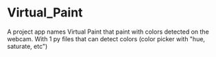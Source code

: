 # Virtual_Paint
A project app names Virtual Paint that paint with colors detected on the webcam. With 1 py files that can detect colors (color picker with "hue, saturate, etc")
